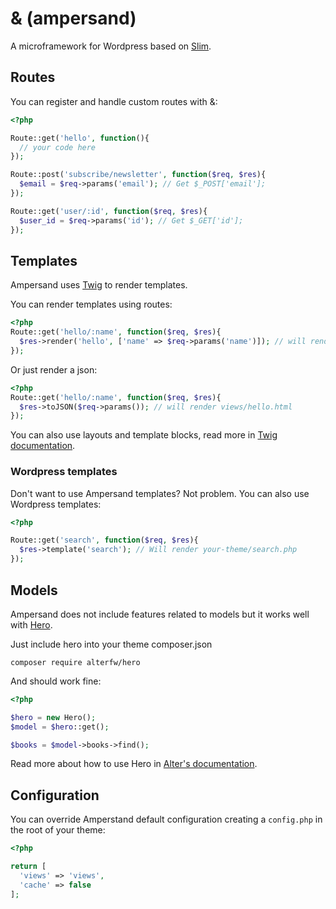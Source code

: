 & (ampersand)
=============

A microframework for Wordpress based on [Slim](http://www.slimframework.com/).

## Routes

You can register and handle custom routes with &:

```php
<?php

Route::get('hello', function(){
  // your code here
});

Route::post('subscribe/newsletter', function($req, $res){
  $email = $req->params('email'); // Get $_POST['email'];
});

Route::get('user/:id', function($req, $res){
  $user_id = $req->params('id'); // Get $_GET['id'];
});
```

## Templates

Ampersand uses [Twig](http://twig.sensiolabs.org/) to render templates.

You can render templates using routes:

```php
<?php
Route::get('hello/:name', function($req, $res){
  $res->render('hello', ['name' => $req->params('name')]); // will render views/hello.html
});
```

Or just render a json:

```php
<?php
Route::get('hello/:name', function($req, $res){
  $res->toJSON($req->params()); // will render views/hello.html
});
```

You can also use layouts and template blocks, read more in [Twig documentation](http://twig.sensiolabs.org/documentation).

### Wordpress templates

Don't want to use Ampersand templates? Not problem. You can also use Wordpress templates:

```php
<?php

Route::get('search', function($req, $res){
  $res->template('search'); // Will render your-theme/search.php
});
```

## Models

Ampersand does not include features related to models but it works well with [Hero](https://github.com/alterfw/hero).

Just include hero into your theme composer.json

    composer require alterfw/hero

And should work fine:

```php
<?php

$hero = new Hero();
$model = $hero::get();

$books = $model->books->find();
```

Read more about how to use Hero in [Alter's documentation](http://alter-framework.readthedocs.org/en/latest/models.html).

## Configuration

You can override Amperstand default configuration creating a `config.php` in the root of your theme:

```php
<?php

return [
  'views' => 'views',
  'cache' => false
];
```

